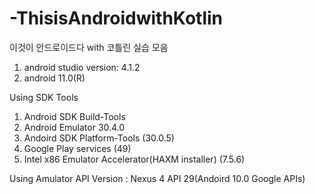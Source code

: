 # -ThisisAndroidwithKotlin
이것이 안드로이드다 with 코틀린 실습 모음

1. android studio version: 4.1.2
2. android 11.0(R)

Using SDK Tools
1. Android SDK Build-Tools
2. Android Emulator 30.4.0
3. Andoird SDK Platform-Tools (30.0.5)
4. Google Play services (49)
5. Intel x86 Emulator Accelerator(HAXM installer) (7.5.6)

Using Amulator API Version : Nexus 4 API 29(Andoird 10.0 Google APIs)
